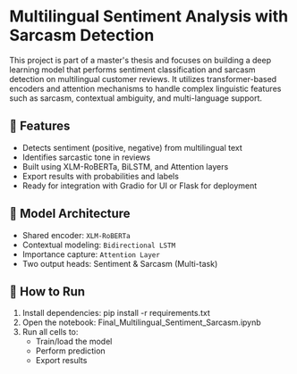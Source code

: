 # Multilingual Sentiment Analysis with Sarcasm Detection

This project is part of a master's thesis and focuses on building a deep learning model that performs sentiment classification and sarcasm detection on multilingual customer reviews. It utilizes transformer-based encoders and attention mechanisms to handle complex linguistic features such as sarcasm, contextual ambiguity, and multi-language support.

## 📌 Features
- Detects sentiment (positive, negative) from multilingual text
- Identifies sarcastic tone in reviews
- Built using XLM-RoBERTa, BiLSTM, and Attention layers
- Export results with probabilities and labels
- Ready for integration with Gradio for UI or Flask for deployment

## 🧠 Model Architecture
- Shared encoder: `XLM-RoBERTa`
- Contextual modeling: `Bidirectional LSTM`
- Importance capture: `Attention Layer`
- Two output heads: Sentiment & Sarcasm (Multi-task)

## 🚀 How to Run
1. Install dependencies:
   pip install -r requirements.txt
2. Open the notebook:
   Final_Multilingual_Sentiment_Sarcasm.ipynb
3. Run all cells to:
   - Train/load the model
   - Perform prediction
   - Export results
